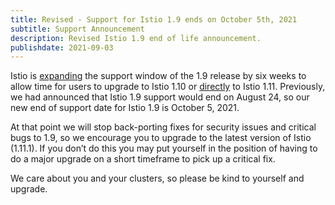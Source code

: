 ```yaml
---
title: Revised - Support for Istio 1.9 ends on October 5th, 2021
subtitle: Support Announcement
description: Revised Istio 1.9 end of life announcement.
publishdate: 2021-09-03
---
```


Istio is [expanding](/pt-br/blog/2021/extended-support/) the support window of the 1.9 release by six weeks to allow time for users to upgrade to Istio 1.10 or [directly](/pt-br/docs/setup/upgrade/canary/) to Istio 1.11.  Previously, we had announced that Istio 1.9 support would end on August 24, so our new end of support date for Istio 1.9 is October 5, 2021.

At that point we will stop back-porting fixes for security issues and critical bugs to 1.9, so we encourage you to upgrade to the latest version of Istio (1.11.1). If you don’t do this you may put yourself in the position of having to do a major upgrade on a short timeframe to pick up a critical fix.

We care about you and your clusters, so please be kind to yourself and upgrade.
